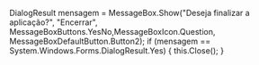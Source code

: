 DialogResult mensagem = MessageBox.Show("Deseja finalizar a aplicação?", "Encerrar", MessageBoxButtons.YesNo,MessageBoxIcon.Question, MessageBoxDefaultButton.Button2); if (mensagem == System.Windows.Forms.DialogResult.Yes) { this.Close(); }
